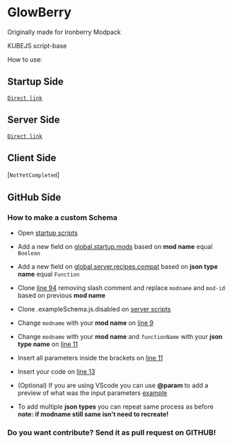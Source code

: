 # GlowBerry
 Originally made for Ironberry Modpack

 KUBEJS script-base

 How to use:

## Startup Side
[`Direct link`](https://github.com/DevDyna/GlowBerry/blob/main/startup_scripts/HowToUse.js)

## Server Side
[`Direct link`](https://github.com/DevDyna/GlowBerry/blob/main/server_scripts/HowToUse.js)

## Client Side
[`NotYetCompleted`]



## GitHub Side

### How to make a custom Schema                        

- Open [startup scripts](https://github.com/DevDyna/GlowBerry/blob/main/startup_scripts/base/global.js)
 
 - Add a new field on [global.startup.mods](https://github.com/DevDyna/GlowBerry/blob/main/startup_scripts/base/global.js#L4) based on **mod name** equal `Boolean`
 - Add a new field on [global.server.recipes.compat](https://github.com/DevDyna/GlowBerry/blob/main/startup_scripts/base/global.js#L25) based on **json type name** equal `Function`
 - Clone [line 94](https://github.com/DevDyna/GlowBerry/blob/main/startup_scripts/base/global.js#L94) removing slash comment and replace `modname` and `mod-id` based on previous **mod name**

- Clone .exampleSchema.js.disabled on [server scripts](https://github.com/DevDyna/GlowBerry/blob/main/server_scripts/base/compat/schemas/.exampleSchema.disabled.js)

- Change `modname` with your **mod name** on [line 9](https://github.com/DevDyna/GlowBerry/blob/main/server_scripts/base/compat/schemas/.exampleSchema.disabled.js#L9)

- Change `modname` with your **mod name** and `functionName` with your **json type name** on [line 11](https://github.com/DevDyna/GlowBerry/blob/main/server_scripts/base/compat/schemas/.exampleSchema.disabled.js#L11)

- Insert all parameters inside the brackets on [line 11](https://github.com/DevDyna/GlowBerry/blob/main/server_scripts/base/compat/schemas/.exampleSchema.disabled.js#L11)

- Insert your code on [line 13](https://github.com/DevDyna/GlowBerry/blob/main/server_scripts/base/compat/schemas/.exampleSchema.disabled.js#L13)

- (Optional) If you are using VScode you can use **@param** to add a preview of what was the input parameters [example](https://github.com/DevDyna/GlowBerry/blob/main/server_scripts/base/compat/schemas/ae2.js#L10)

- To add multiple **json types** you can repeat same process as before
  **note: if modname still same isn't need to recreate!**
 
### Do you want contribute? Send it as pull request on GITHUB!